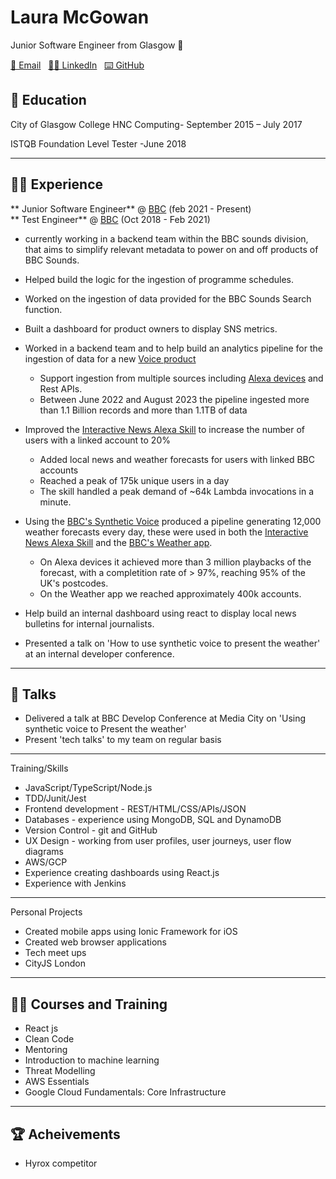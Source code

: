 # Laura McGowan 

 Junior Software Engineer from Glasgow 🏴󠁧󠁢󠁳󠁣󠁴󠁿

[📧 Email](mailto:lozmcg@co.uk.) &nbsp; 
[👨‍💻 LinkedIn]([(https://www.linkedin.com/in/laura-mcgowan-004463138/)) &nbsp; 
[⌨️ GitHub](https://github.com/lauramcgowan/)


## 🏫 Education

City of Glasgow College
HNC Computing- September 2015 – July 2017
 
ISTQB Foundation Level Tester -June 2018

---

## 👨‍💻 Experience

** Junior Software Engineer** @ [BBC](https://www.bbc.co.uk/) (feb 2021 - Present)<br/>
** Test Engineer** @ [BBC](https://www.bbc.co.uk/) (Oct 2018 - Feb 2021)<br/>


- currently working in a backend team within the BBC sounds division, that aims to simplify relevant metadata to power on and off products of BBC Sounds.
- Helped build the logic for the ingestion of programme schedules.
- Worked on the ingestion of data provided for the BBC Sounds Search function.
- Built a dashboard for product owners to display SNS metrics.


- Worked in a backend team and to help build an analytics pipeline for the ingestion of data for a new [Voice product](https://voicebot.ai/2020/06/02/bbc-voice-assistant-beeb-launches-in-beta-in-the-uk/) 
    -  Support ingestion from multiple sources including [Alexa devices](https://www.amazon.co.uk/dp/B0957KX2C4) and Rest APIs.
    - Between June 2022 and August 2023 the pipeline ingested more than 1.1 Billion records and more than 1.1TB of data
      

- Improved the [Interactive News Alexa Skill](https://voicebot.ai/2019/10/23/bbc-launches-interactive-news-service-for-alexa/) to increase the number of users with a linked account to 20%
    - Added local news and weather forecasts for users with linked BBC accounts
    - Reached a peak of 175k unique users in a day
    - The skill handled a peak demand of ~64k Lambda invocations in a minute.
      

- Using the [BBC's Synthetic Voice](https://www.bbc.co.uk/mediacentre/worldnews/2020/life-project) produced a pipeline generating 12,000 weather forecasts every day, these were used in both the [Interactive News Alexa Skill](https://voicebot.ai/2019/10/23/bbc-launches-interactive-news-service-for-alexa/) and the [BBC's Weather app](https://www.bbc.co.uk/weather/articles/c7219x55vygo).
    - On Alexa devices it achieved more than 3 million playbacks of the forecast, with a completition rate of &gt; 97%, reaching 95% of the UK's postcodes.
    - On the Weather app we reached approximately 400k accounts.

- Help build an internal dashboard using react to display local news bulletins for internal journalists.
- Presented a talk on 'How to use synthetic voice to present the weather' at an internal developer conference.

---

## :microphone: Talks 

- Delivered a talk at BBC Develop Conference at Media City on 'Using synthetic voice to Present the weather'
- Present 'tech talks' to my team on regular basis

---

Training/Skills

- JavaScript/TypeScript/Node.js 
- TDD/Junit/Jest 
- Frontend development - REST/HTML/CSS/APIs/JSON
- Databases - experience using MongoDB, SQL and DynamoDB
- Version Control - git and GitHub
- UX Design - working from user profiles, user journeys, user flow diagrams
- AWS/GCP
- Experience creating dashboards using React.js
- Experience with Jenkins

---

Personal Projects
	
- Created mobile apps using Ionic Framework for iOS
- Created web browser applications
- Tech meet ups
- CityJS London

---

## 🧑‍🏫 Courses and Training

- React js
- Clean Code
- Mentoring
- Introduction to machine learning
- Threat Modelling
- AWS Essentials
- Google Cloud Fundamentals: Core Infrastructure

---

## 🏆 Acheivements
 
- Hyrox competitor 


